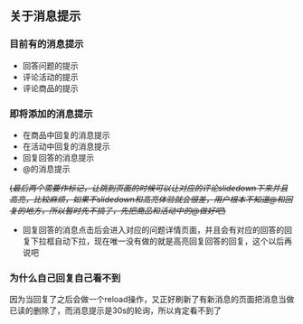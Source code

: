 ## 关于消息提示

### 目前有的消息提示

* 回答问题的提示
* 评论活动的提示
* 评论商品的提示

### 即将添加的消息提示

* 在商品中回复的消息提示
* 在活动中回复的消息提示
* 回复回答的消息提示
* @的消息提示

<del>(_最后两个需要作标记，让跳到页面的时候可以让对应的评论slidedown下来并且高亮，比较麻烦，如果不slidedown和高亮体验就会很差，用户根本不知道@和回复的地方，所以暂时先不搞了，先把商品和活动中的@做好吧_)</del>

* 回复回答的消息点击后会进入对应的问题详情页面，并且会有对应的回答的回复下拉框自动下拉，现在唯一没有做的就是高亮回复回答的回复，这个以后再说吧

### 为什么自己回复自己看不到

因为当回复了之后会做一个reload操作，又正好刷新了有新消息的页面把消息当做已读的删除了，而消息提示是30s的轮询，所以肯定看不到了
